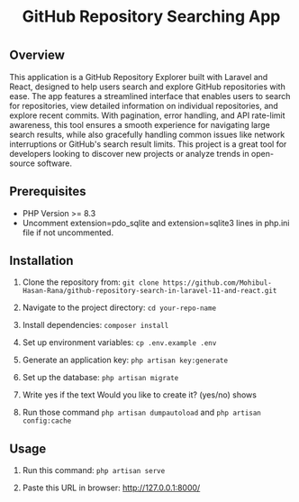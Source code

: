 <h1 align="center">GitHub Repository Searching App<h1>



## Overview

This application is a GitHub Repository Explorer built with Laravel and React, designed to help users search and explore GitHub repositories with ease. The app features a streamlined interface that enables users to search for repositories, view detailed information on individual repositories, and explore recent commits. With pagination, error handling, and API rate-limit awareness, this tool ensures a smooth experience for navigating large search results, while also gracefully handling common issues like network interruptions or GitHub's search result limits. This project is a great tool for developers looking to discover new projects or analyze trends in open-source software.



## Prerequisites
- PHP Version >= 8.3
- Uncomment extension=pdo_sqlite and extension=sqlite3 lines in php.ini file if not uncommented.

## Installation
 1. Clone the repository from: ``` git clone https://github.com/Mohibul-Hasan-Rana/github-repository-search-in-laravel-11-and-react.git ```

 2. Navigate to the project directory: ```cd your-repo-name```

 3. Install dependencies: ```composer install```

 4. Set up environment variables: ```cp .env.example .env```

 5. Generate an application key: ```php artisan key:generate```

 6. Set up the database: ```php artisan migrate```

 7. Write yes if the text Would you like to create it? (yes/no) shows

 8. Run those command ```php artisan dumpautoload``` and ```php artisan config:cache```

 ## Usage 

 1. Run this command: ```php artisan serve```

 2. Paste this URL in browser: http://127.0.0.1:8000/ 

